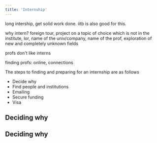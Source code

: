 ```yaml
---
title: 'Internship'
---
```


long intership, get solid work done. iitb is also good for this. 

why intern? foreign tour, project on a topic of choice which is not in the institute, lor, name of the univ/company, name of the prof, exploration of new and completely unknown fields 

profs don't like interns

finding profs: online, connections

The steps to finding and preparing for an internship are as follows
<ul>
  <li> Decide why </li>
  <li> Find people and institutions </li>
  <li> Emailing </li>
  <li> Secure funding </li>
  <li> Visa </li>
</ul>

<h2 id="decide"> Deciding why </h2>

<h2 id="decide"> Deciding why </h2>
